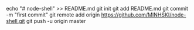 echo "# node-shell" >> README.md
git init
git add README.md
git commit -m "first commit"
git remote add origin https://github.com/MINHSKI/node-shell.git
git push -u origin master